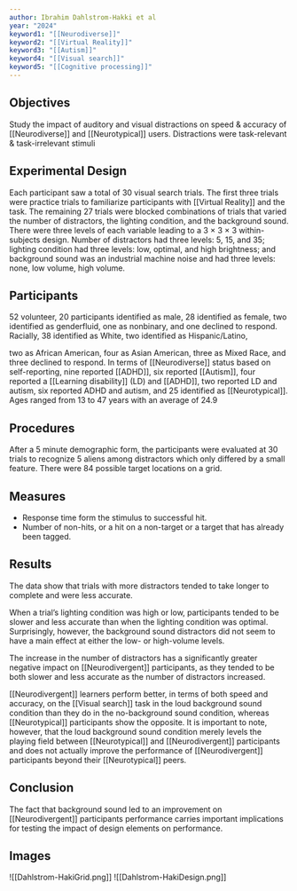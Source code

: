 ```yaml
---
author: Ibrahim Dahlstrom-Hakki et al
year: "2024"
keyword1: "[[Neurodiverse]]"
keyword2: "[[Virtual Reality]]"
keyword3: "[[Autism]]"
keyword4: "[[Visual search]]"
keyword5: "[[Cognitive processing]]"
---
```

## Objectives

Study the impact of auditory and visual distractions on speed & accuracy of [[Neurodiverse]] and [[Neurotypical]] users. Distractions were task-relevant & task-irrelevant stimuli

## Experimental Design

Each participant saw a total of 30 visual search trials. The first three trials were practice trials to familiarize participants with [[Virtual Reality]] and the task. The remaining 27 trials were blocked combinations of trials that varied the number of distractors, the lighting condition, and the background sound. There were three levels of each variable leading to a 3 × 3 × 3 within-subjects design. Number of distractors had three levels: 5, 15, and 35; lighting condition had three levels: low, optimal, and high brightness; and background sound was an industrial machine noise and had three levels: none, low volume, high volume.

## Participants

52 volunteer, 20 participants identified as male, 28 identified as female, two identified as genderfluid, one as nonbinary, and one declined to respond. Racially, 38 identified as White, two identified as Hispanic/Latino,

two as African American, four as Asian American, three as Mixed Race, and three declined to respond. In terms of [[Neurodiverse]] status based on self-reporting, nine reported [[ADHD]], six reported [[Autism]], four reported a [[Learning disability]] (LD) and [[ADHD]], two reported LD and autism, six reported ADHD and autism, and 25 identified as [[Neurotypical]]. Ages ranged from 13 to 47 years with an average of 24.9

## Procedures

After a 5 minute demographic form, the participants were evaluated at 30 trials to recognize 5 aliens among distractors which only differed by a small feature. There were 84 possible target locations on a grid.

## Measures

- Response time form the stimulus to successful hit.
- Number of non-hits, or a hit on a non-target or a target that has already been tagged.

## Results

The data show that trials with more distractors tended to take longer to complete and were less accurate.

When a trial’s lighting condition was high or low, participants tended to be slower and less accurate than when the lighting condition was optimal. Surprisingly, however, the background sound distractors did not seem to have a main effect at either the low- or high-volume levels.

The increase in the number of distractors has a significantly greater negative impact on [[Neurodivergent]] participants, as they tended to be both slower and less accurate as the number of distractors increased.

[[Neurodivergent]] learners perform better, in terms of both speed and accuracy, on the [[Visual search]] task in the loud background sound condition than they do in the no-background sound condition, whereas [[Neurotypical]] participants show the opposite. It is important to note, however, that the loud background sound condition merely levels the playing field between [[Neurotypical]] and [[Neurodivergent]] participants and does not actually improve the performance of [[Neurodivergent]] participants beyond their [[Neurotypical]] peers.
## Conclusion

The fact that background sound led to an improvement on [[Neurodivergent]] participants performance carries important implications for testing the impact of design elements on performance.
## Images

![[Dahlstrom-HakiGrid.png]]
![[Dahlstrom-HakiDesign.png]]
